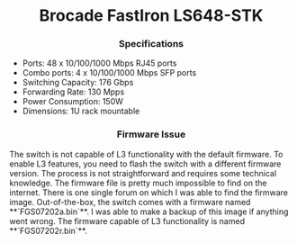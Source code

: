 <div align="center">
<h1>Brocade FastIron LS648-STK</h1>
<h3>Specifications</h3>
</div>
<div align="left">
<ul>
    <li>Ports: 48 x 10/100/1000 Mbps RJ45 ports</li>
    <li>Combo ports: 4 x 10/100/1000 Mbps SFP ports</li>
    <li>Switching Capacity: 176 Gbps</li>
    <li>Forwarding Rate: 130 Mpps</li>
    <li>Power Consumption: 150W</li>
    <li>Dimensions: 1U rack mountable</li>
</ul>
</div>
<div align="center">
<h3>Firmware Issue</h3>
</div>
The switch is not capable of L3 functionality with the default firmware. 
To enable L3 features, you need to flash the switch with a different firmware version. 
The process is not straightforward and requires some technical knowledge.  
The firmware file is pretty much impossible to find on the internet. There is one single forum on which I was able to find the firmware image.
Out-of-the-box, the switch comes with a firmware named **`FGS07202a.bin`**. I was able to make a backup of this image if anything went wrong.
 The firmware capable of L3 functionality is named **`FGS07202r.bin`**.